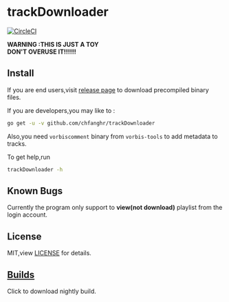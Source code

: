 # trackDownloader
<!-- [![CircleCI](https://circleci.com/gh/chfanghr/trackDownloader.svg?style=svg)](https://circleci.com/gh/chfanghr/trackDownloader)-->
[![CircleCI](https://circleci.com/gh/chfanghr/trackDownloader/tree/v1.0.0.svg?style=svg)](https://circleci.com/gh/chfanghr/trackDownloader/tree/v1.0.0)

**WARNING :THIS IS JUST A TOY**
<br>**DON'T OVERUSE IT!!!!!!**

## Install

If you are end users,visit [release page](https://github.com/chfanghr/trackDownloader/releases) to download precompiled binary files.

If you are developers,you may like to :
```bash
go get -u -v github.com/chfanghr/trackDownloader
```
Also,you need `vorbiscomment` binary from `vorbis-tools` to add metadata to tracks.

To get help,run
```bash
trackDownloader -h
``` 

## Known Bugs

Currently the program only support to **view(not download)** playlist from
the login account.

## License
MIT,view [LICENSE](LICENSE) for details.

## [Builds](https://circleci.com/api/v1.1/project/github/chfanghr/trackDownloader/latest/artifacts?filter=successful&branch=v1.0.0)
Click to download nightly build.

